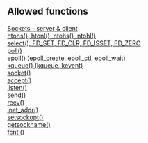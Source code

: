 <h2>Allowed functions</h2>
<a href="https://www.bogotobogo.com/cplusplus/sockets_server_client.php" target="_blank">Sockets - server & client</a><br>
<a href="https://www.gta.ufrj.br/ensino/eel878/sockets/htonsman.html" target="_blank">htons(), htonl(), ntohs(), ntohl()</a><br>
<a href="https://www.tutorialspoint.com/unix_system_calls/_newselect.htm" target="_blank">select(), FD_SET, FD_CLR, FD_ISSET, FD_ZERO</a><br>
<a href="http://www.unixguide.net/unix/programming/2.1.2.shtml" target="_blank">poll()</a><br>
<a href="https://suchprogramming.com/epoll-in-3-easy-steps/" target="_blank">epoll() (epoll_create, epoll_ctl, epoll_wait)</a><br>
<a href="https://wiki.netbsd.org/tutorials/kqueue_tutorial/" target="_blank">kqueue() (kqueue, kevent)</a><br>
<a href="https://www.geeksforgeeks.org/socket-programming-cc/" target="_blank">socket()</a><br>
<a href="https://www.ibm.com/docs/en/zos/2.3.0?topic=functions-accept-accept-new-connection-socket" target="_blank">accept()</a><br>
<a href="https://www.ibm.com/docs/en/zos/2.4.0?topic=functions-listen-prepare-server-incoming-client-requests" target="_blank">listen()</a><br>
<a href="https://www.ibm.com/docs/en/zos/2.1.0?topic=functions-send-send-data-socket" target="_blank">send()</a><br>
<a href="https://www.ibm.com/docs/en/zos/2.3.0?topic=functions-recv-receive-data-socket" target="_blank">recv()</a><br>
<a href="https://pubs.opengroup.org/onlinepubs/009695399/functions/inet_addr.html" target="_blank">inet_addr()</a><br>
<a href="https://www.ibm.com/docs/en/zos/2.2.0?topic=functions-setsockopt-set-options-associated-socket" target="_blank">setsockopt()</a><br>
<a href="https://www.ibm.com/docs/en/zos/2.2.0?topic=functions-getsockname-get-name-socket" target="_blank">getsockname()</a><br>
<a href="https://www.ibm.com/docs/en/zvse/6.2?topic=SSB27H_6.2.0/fa2ti_call_fcntl.html" target="_blank">fcntl()</a><br>
